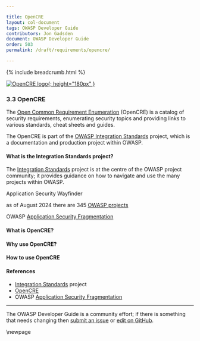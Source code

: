 ```yaml
---

title: OpenCRE
layout: col-document
tags: OWASP Developer Guide
contributors: Jon Gadsden
document: OWASP Developer Guide
order: 503
permalink: /draft/requirements/opencre/

---
```


{% include breadcrumb.html %}

[![OpenCRE logo](../../../assets/images/logos/opencre.png "OWASP OpenCRE"){: height="180px" }][opencre]

### 3.3 OpenCRE

The [Open Common Requirement Enumeration][opencre] (OpenCRE) is a catalog of security requirements,
enumerating security topics and providing links to various standards, cheat sheets and guides.

The OpenCRE is part of the [OWASP Integration Standards][intstand] project,
which is a documentation and production project within OWASP.

#### What is the Integration Standards project?

The [Integration Standards][intstand] project is at the centre of the OWASP project community;
it provides guidance on how to navigate and use the many projects within OWASP.

Application Security Wayfinder

as of August 2024 there are 345 [OWASP projects][projects]

OWASP [Application Security Fragmentation][sdlc]

#### What is OpenCRE?

#### Why use OpenCRE?

#### How to use OpenCRE

#### References

* [Integration Standards][intstand] project
* [OpenCRE][opencre]
* OWASP [Application Security Fragmentation][sdlc]

----

The OWASP Developer Guide is a community effort; if there is something that needs changing
then [submit an issue][issue0503] or [edit on GitHub][edit0503].

[edit0503]: https://github.com/OWASP/www-project-developer-guide/blob/main/draft/05-requirements/03-opencre.md
[issue0503]: https://github.com/OWASP/www-project-developer-guide/issues/new?labels=content&template=request.md&title=Update:%2005-requirements/03-opencre
[opencre]: https://www.opencre.org/
[intstand]: https://owasp.org/www-project-integration-standards/
[projects]: https://owasp.org/projects/
[sdlc]: https://owasp.org/www-project-integration-standards/writeups/owasp_in_sdlc/

\newpage
